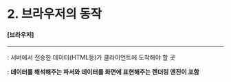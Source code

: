# 2. 브라우저의 동작

#### [브라우저]

-----

: 서버에서 전송한 데이터(HTML등)가 클라이언트에 도착해야 할 곳

: **데이터를 해석해주는 파서와 데이터를 화면에 표현해주는 렌더링 엔진이 포함**

